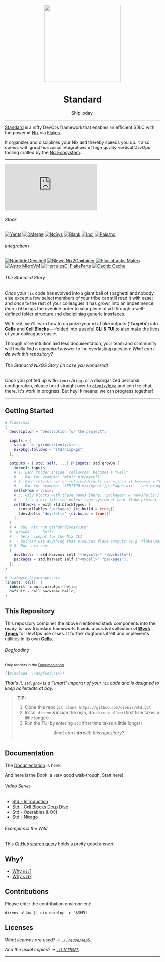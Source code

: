 <!--
SPDX-FileCopyrightText: 2022 The Standard Authors
SPDX-FileCopyrightText: 2022 Kevin Amado <kamadorueda@gmail.com>

SPDX-License-Identifier: Unlicense
-->

<div align="center">
  <img src="https://github.com/divnix/std/raw/main/artwork/logo.png" width="250" />
  <h1>Standard</h1>
  <p>Ship today.</span>
</div>

<!--
_By [Kevin Amado](https://github.com/kamadorueda),
with contributions from [David Arnold](https://github.com/blaggacao),
[Timothy DeHerrera](https://github.com/nrdxp)
and many more amazing people (see end of file for a full list)._
-->

---

[Standard][std] is a nifty DevOps framework that
enables an efficient SDLC with the power of [Nix][nix] via [Flakes][nix-flakes].

It organizes and disciplines your Nix and thereby speeds you up.
It also comes with great horizontal integrations of high
quality vertical DevOps tooling crafted by the [Nix Ecosystem][ecosystem].

---

[![Support room on Matrix](https://img.shields.io/matrix/std-nix:matrix.org?server_fqdn=matrix.org&style=for-the-badge)](https://matrix.to/#/#std-nix:matrix.org)

###### Stack

[![Yants](https://img.shields.io/badge/DivNix-Yants-green?style=for-the-badge&logo=NixOS)](https://github.com/divnix/yants)
[![DMerge](https://img.shields.io/badge/DivNix-DMerge-yellow?style=for-the-badge&logo=NixOS)](https://github.com/divnix/data-merge)
[![NoSys](https://img.shields.io/badge/DivNix-NoSys-orange?style=for-the-badge&logo=NixOS)](https://github.com/divnix/nosys)
[![Blank](https://img.shields.io/badge/DivNix-Blank-grey?style=for-the-badge&logo=NixOS)](https://github.com/divnix/blank)
[![Incl](https://img.shields.io/badge/DivNix-Incl-blue?style=for-the-badge&logo=NixOS)](https://github.com/divnix/incl)
[![Paisano](https://img.shields.io/badge/DivNix-Paisano-red?style=for-the-badge&logo=NixOS)](https://github.com/divnix/paisano)

###### Integrations

[![Numtide Devshell](https://img.shields.io/badge/Numtide-Devshell-yellowgreen?style=for-the-badge&logo=NixOS)](https://github.com/numtide/devshell)
[![Nlewo Nix2Container](https://img.shields.io/badge/Nlewo-Nix2Container-blue?style=for-the-badge&logo=NixOS)](https://github.com/nlewo/nix2container)
[![Fluidattacks Makes](https://img.shields.io/badge/Fluidattacks-Makes-blue?style=for-the-badge&logo=NixOS)](https://github.com/fluidattacks/makes)
[![Astro MicroVM](https://img.shields.io/badge/Astro-MicroVM-blue?style=for-the-badge&logo=NixOS)](https://github.com/astro/microvm.nix)
[![HerculesCI FlakeParts](https://img.shields.io/badge/HerculesCI-FlakeParts-lightgrey?style=for-the-badge&logo=NixOS)](https://github.com/hercules-ci/flake-parts)
[![Cachix Cache](https://img.shields.io/badge/Cachix-Cache-blue?style=for-the-badge&logo=NixOS)](https://github.com/cachix)

###### The Standard Story

_Once_ your `nix` code has evolved into a giant
ball of spaghetti and nobody else except a few
select members of your tribe can still read it
with ease; and _once_ to the rest of your colleagues
it has grown into an impertinence, _then_ `std`
brings the overdue order to your piece of art
through a well-defined folder structure and
disciplining generic interfaces.

With `std`, you'll learn how to organize your `nix`
flake outputs ('**Targets**') into **Cells** and
**Cell Blocks** &mdash; folded into a useful
**CLI & TUI** to also make the lives of your
colleagues easier.

Through more intuition and less documentation,
your team and community will finally find a
_canonical_ answer to the everlasting question:
_What can I **do** with this repository?_

###### The Standard NixOS Story (in case you wondered)

_Once_ you got fed up with `divnix/digga`
or a disorganized personal configuration,
please head straight over to [`divnix/hive`][hive]
and join the chat, there. It's work in progress.
But hey! It means: we can progress together!

---

## Getting Started

```nix
# flake.nix
{
  description = "Description for the project";

  inputs = {
    std.url = "github:divnix/std";
    nixpkgs.follows = "std/nixpkgs";
  };

  outputs = { std, self, ...} @ inputs: std.growOn {
    inherit inputs;
    # 1. Each folder inside `cellsFrom` becomes a "Cell"
    #    Run for example: 'mkdir nix/mycell'
    # 2. Each <block>.nix or <block>/default.nix within it becomes a "Cell Block"
    #    Run for example: '$EDITOR nix/mycell/packages.nix' - see example content below
    cellsFrom = ./nix;
    # 3. Only blocks with these names [here: "packages" & "devshells"] are picked up by Standard
    #    It's a bit like the output type system of your flake project (hint: CLI & TUI!!)
    cellBlocks = with std.blockTypes; [
      (installables "packages" {ci.build = true;})
      (devshells "devshells" {ci.build = true;})
    ];
  }
  # 4. Run 'nix run github:divnix/std'
  # 'growOn' ... Soil:
  #  - here, compat for the Nix CLI
  #  - but can use anything that produces flake outputs (e.g. flake-parts or flake-utils)
  # 5. Run: nix run .
  {
    devShells = std.harvest self ["<mycell>" "devshells"];
    packages = std.harvest self ["<mycell>" "packages"];
  };
}

# nix/mycell/packages.nix
{inputs, cell}: {
  inherit (inputs.nixpkgs) hello;
  default = cell.packages.hello;
}
```

## This Repository

This repository combines the above mentioned stack components into the ready-to-use Standard framework.
It adds a curated collection of [**Block Types**][blocktypes] for DevOps use cases.
It further dogfoods itself and implements utilities in its own [**Cells**][cells].

###### Dogfooding

<sub>Only renders in the [Documentation][documentation].</sub>

```nix
{{#include ../dogfood.nix}}
```

_That's it. `std.grow` is a "smart" importer of your `nix` code and is designed to keep boilerplate at bay._

> **TIP:**
>
> 1. Clone this repo `git clone https://github.com/divnix/std.git`
> 2. Install `direnv` & inside the repo, do: `direnv allow` (first time takes a little longer)
> 3. Run the TUI by entering `std` (first time takes a little longer)
>
> <center><i>What can I <b>do</b> with this repository?</i></center>
> &emsp;

## Documentation

The [Documentation][documentation] is here.

And here is the [Book][book], a very good walk-trough. Start here!

###### Video Series

- [Std - Introduction](https://www.loom.com/share/cf9d5d1a10514d65bf6b8287f7ddc7d6)
- [Std - Cell Blocks Deep Dive](https://www.loom.com/share/04fa1d578fd044059b02c9c052d87b77)
- [Std - Operables & OCI](https://www.loom.com/share/27d91aa1eac24bcaaaed18ea6d6d03ca)
- [Std - Nixago](https://www.loom.com/share/5c1badd77ab641d3b8e256ddbba69042)

###### Examples in the Wild

This [GitHub search query](https://github.com/search?p=7&q=%22divnix%2Fstd%22+filename%3Aflake.nix&type=Code) holds a pretty good answer.

## Why?

- [Why `nix`?][why-nix]
- [Why `std`?][why-std]

## Contributions

Please enter the contribution environment:

```console
direnv allow || nix develop -c "$SHELL
```

## Licenses

_What licenses are used? &rarr; [`./.reuse/dep5`][licensing]._

_And the usual copies? &rarr; [`./LICENSES`][licenses]._

---

[cells]: https://github.com/divnix/std/tree/main/cells
[documentation]: https://std.divnix.com
[book]: https://jmgilman.github.io/std-book/
[licensing]: https://github.com/divnix/std/blob/main/.reuse/dep5
[licenses]: https://github.com/divnix/std/tree/main/LICENSES
[blocktypes]: https://github.com/divnix/std/blob/main/src/blocktypes.nix
[nix-flakes]: https://nixos.wiki/wiki/Flakes
[nix]: https://nixos.org/manual/nix/unstable
[std]: https://github.com/divnix/std
[why-std]: https://std.divnix.com/explain/why-std.html
[why-nix]: https://std.divnix.com/explain/why-nix.html
[ecosystem]: https://discourse.nixos.org
[hive]: https://github.com/divnix/hive
